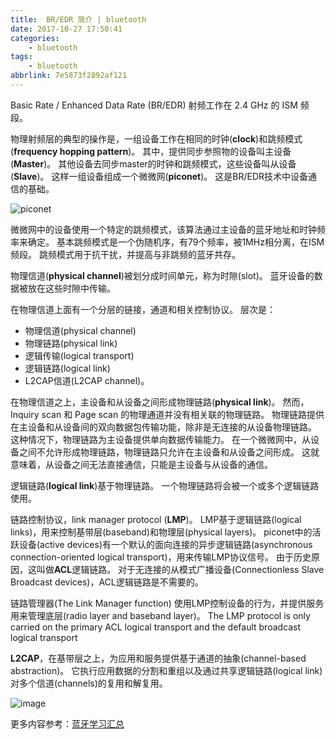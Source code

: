 ```yaml
---
title:  BR/EDR 简介 | bluetooth
date: 2017-10-27 17:50:41
categories:
    - bluetooth
tags:
    - bluetooth
abbrlink: 7e5873f2892af121
---
```



Basic Rate / Enhanced Data Rate (BR/EDR) 射频工作在 2.4 GHz 的 ISM 频段。

物理射频层的典型的操作是，一组设备工作在相同的时钟(**clock**)和跳频模式(**frequency hopping pattern**)。
其中，提供同步参照物的设备叫主设备(**Master**)。
其他设备去同步master的时钟和跳频模式，这些设备叫从设备(**Slave**)。
这样一组设备组成一个微微网(**piconet**)。
这是BR/EDR技术中设备通信的基础。

![piconet](http://oxnimkw03.bkt.clouddn.com/BluetoothPiconet-de.png)

微微网中的设备使用一个特定的跳频模式，该算法通过主设备的蓝牙地址和时钟频率来确定。
基本跳频模式是一个伪随机序，有79个频率，被1MHz相分离，在ISM频段。
跳频模式用于抗干扰，并提高与非跳频的蓝牙共存。

物理信道(**physical channel**)被划分成时间单元，称为时隙(slot)。
蓝牙设备的数据被放在这些时隙中传输。

在物理信道上面有一个分层的链接，通道和相关控制协议。
层次是：
* 物理信道(physical channel)
* 物理链路(physical link)
* 逻辑传输(logical transport)
* 逻辑链路(logical link)
* L2CAP信道(L2CAP channel)。

在物理信道之上，主设备和从设备之间形成物理链路(**physical link**)。
然而，Inquiry scan 和 Page scan 的物理通道并没有相关联的物理链路。
物理链路提供在主设备和从设备间的双向数据包传输功能，除非是无连接的从设备物理链路。
这种情况下，物理链路为主设备提供单向数据传输能力。
在一个微微网中，从设备之间不允许形成物理链路，物理链路只允许在主设备和从设备之间形成。
这就意味着，从设备之间无法直接通信，只能是主设备与从设备的通信。

逻辑链路(**logical link**)基于物理链路。
一个物理链路将会被一个或多个逻辑链路使用。

链路控制协议，link manager protocol (**LMP**)。
LMP基于逻辑链路(logical links)，用来控制基带层(baseband)和物理层(physical layers)。
piconet中的活跃设备(active devices)有一个默认的面向连接的异步逻辑链路(asynchronous connection-oriented logical transport)，用来传输LMP协议信号。
由于历史原因，这叫做**ACL**逻辑链路。
对于无连接的从模式广播设备(Connectionless Slave Broadcast devices)，ACL逻辑链路是不需要的。

链路管理器(The Link Manager function) 使用LMP控制设备的行为，并提供服务用来管理底层(radio layer and baseband layer)。
The LMP protocol is only carried on the primary ACL logical transport and the default broadcast logical transport

**L2CAP**，在基带层之上，为应用和服务提供基于通道的抽象(channel-based abstraction)。
它执行应用数据的分割和重组以及通过共享逻辑链路(logical link)对多个信道(channels)的复用和解复用。

![image](http://oxnimkw03.bkt.clouddn.com/bluetooth-protocol-stack.jpg)


更多内容参考：[蓝牙学习汇总](http://www.wangjinle.com/posts/20d772a1ef9ec588.html)
